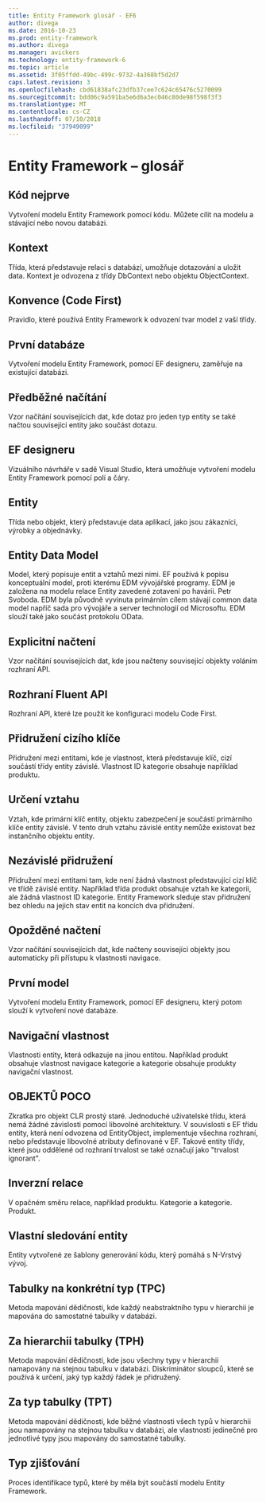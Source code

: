 ```yaml
---
title: Entity Framework glosář - EF6
author: divega
ms.date: 2016-10-23
ms.prod: entity-framework
ms.author: divega
ms.manager: avickers
ms.technology: entity-framework-6
ms.topic: article
ms.assetid: 3f05ffdd-49bc-499c-9732-4a368bf5d2d7
caps.latest.revision: 3
ms.openlocfilehash: cbd61838afc23dfb37cee7c624c65476c5270099
ms.sourcegitcommit: bdd06c9a591ba5e6d6a3ec046c80de98f598f3f3
ms.translationtype: MT
ms.contentlocale: cs-CZ
ms.lasthandoff: 07/10/2018
ms.locfileid: "37949099"
---
```

# <a name="entity-framework-glossary"></a>Entity Framework – glosář
## <a name="code-first"></a>Kód nejprve
Vytvoření modelu Entity Framework pomocí kódu. Můžete cílit na modelu a stávající nebo novou databázi.

## <a name="context"></a>Kontext
Třída, která představuje relaci s databází, umožňuje dotazování a uložit data. Kontext je odvozena z třídy DbContext nebo objektu ObjectContext.

## <a name="convention-code-first"></a>Konvence (Code First)
Pravidlo, které používá Entity Framework k odvození tvar model z vaší třídy.

## <a name="database-first"></a>První databáze
Vytvoření modelu Entity Framework, pomocí EF designeru, zaměřuje na existující databázi.

## <a name="eager-loading"></a>Předběžné načítání
Vzor načítání souvisejících dat, kde dotaz pro jeden typ entity se také načtou související entity jako součást dotazu.

## <a name="ef-designer"></a>EF designeru
Vizuálního návrháře v sadě Visual Studio, která umožňuje vytvoření modelu Entity Framework pomocí polí a čáry.

## <a name="entity"></a>Entity
Třída nebo objekt, který představuje data aplikací, jako jsou zákazníci, výrobky a objednávky.

## <a name="entity-data-model"></a>Entity Data Model
Model, který popisuje entit a vztahů mezi nimi. EF používá k popisu konceptuální model, proti kterému EDM vývojářské programy. EDM je založena na modelu relace Entity zavedené zotavení po havárii. Petr Svoboda. EDM byla původně vyvinuta primárním cílem stávají common data model napříč sada pro vývojáře a server technologií od Microsoftu. EDM slouží také jako součást protokolu OData.

## <a name="explicit-loading"></a>Explicitní načtení
Vzor načítání souvisejících dat, kde jsou načteny související objekty voláním rozhraní API.

## <a name="fluent-api"></a>Rozhraní Fluent API
Rozhraní API, které lze použít ke konfiguraci modelu Code First.

## <a name="foreign-key-association"></a>Přidružení cizího klíče
Přidružení mezi entitami, kde je vlastnost, která představuje klíč, cizí součástí třídy entity závislé. Vlastnost ID kategorie obsahuje například produktu.

## <a name="identifying-relationship"></a>Určení vztahu
Vztah, kde primární klíč entity, objektu zabezpečení je součástí primárního klíče entity závislé. V tento druh vztahu závislé entity nemůže existovat bez instančního objektu entity.

## <a name="independent-association"></a>Nezávislé přidružení
Přidružení mezi entitami tam, kde není žádná vlastnost představující cizí klíč ve třídě závislé entity. Například třída produkt obsahuje vztah ke kategorii, ale žádná vlastnost ID kategorie. Entity Framework sleduje stav přidružení bez ohledu na jejich stav entit na koncích dva přidružení.

## <a name="lazy-loading"></a>Opožděné načtení
Vzor načítání souvisejících dat, kde načteny související objekty jsou automaticky při přístupu k vlastnosti navigace.

## <a name="model-first"></a>První model
Vytvoření modelu Entity Framework, pomocí EF designeru, který potom slouží k vytvoření nové databáze.

## <a name="navigation-property"></a>Navigační vlastnost
Vlastnosti entity, která odkazuje na jinou entitou. Například produkt obsahuje vlastnost navigace kategorie a kategorie obsahuje produkty navigační vlastnost.

## <a name="poco"></a>OBJEKTŮ POCO
Zkratka pro objekt CLR prostý staré. Jednoduché uživatelské třídu, která nemá žádné závislosti pomocí libovolné architektury. V souvislosti s EF třídu entity, která není odvozena od EntityObject, implementuje všechna rozhraní, nebo představuje libovolné atributy definované v EF. Takové entity třídy, které jsou oddělené od rozhraní trvalost se také označují jako "trvalost ignorant".  

## <a name="relationship-inverse"></a>Inverzní relace
V opačném směru relace, například produktu. Kategorie a kategorie. Produkt.

## <a name="self-tracking-entity"></a>Vlastní sledování entity
Entity vytvořené ze šablony generování kódu, který pomáhá s N-Vrstvý vývoj.

## <a name="table-per-concrete-type-tpc"></a>Tabulky na konkrétní typ (TPC)
Metoda mapování dědičnosti, kde každý neabstraktního typu v hierarchii je mapována do samostatné tabulky v databázi.

## <a name="table-per-hierarchy-tph"></a>Za hierarchii tabulky (TPH)
Metoda mapování dědičnosti, kde jsou všechny typy v hierarchii namapovány na stejnou tabulku v databázi. Diskriminátor sloupců, které se používá k určení, jaký typ každý řádek je přidružený.

## <a name="table-per-type-tpt"></a>Za typ tabulky (TPT)
Metoda mapování dědičnosti, kde běžné vlastnosti všech typů v hierarchii jsou namapovány na stejnou tabulku v databázi, ale vlastnosti jedinečné pro jednotlivé typy jsou mapovány do samostatné tabulky.

## <a name="type-discovery"></a>Typ zjišťování
Proces identifikace typů, které by měla být součástí modelu Entity Framework.
